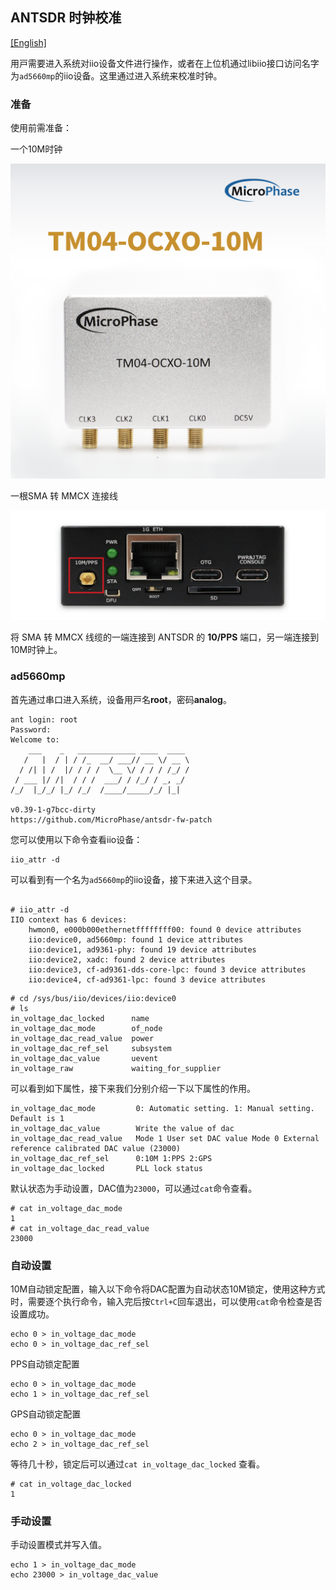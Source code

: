 ## ANTSDR 时钟校准

[[English]](../../../../device_and_usage_manual/ANTSDR_E_Series_Module/ANTSDR_E310_Reference_Manual/Antsdr-Clock-calibration.html)

⽤⼾需要进⼊系统对iio设备⽂件进⾏操作，或者在上位机通过libiio接口访问名字为`ad5660mp`的iio设备。这⾥通过进⼊系统来校准时钟。
### 准备

使用前需准备：

一个10M时钟

![e310](./ANTSDR_E310_Reference_Manual.assets/clock-10M.png)

一根SMA 转 MMCX 连接线

![e310](./ANTSDR_E310_Reference_Manual.assets/3.jpg)

将 SMA 转 MMCX 线缆的一端连接到 ANTSDR 的 **10/PPS** 端口，另一端连接到10M时钟上。

### ad5660mp

⾸先通过串口进⼊系统，设备⽤⼾名**root**，密码**analog**。

```
ant login: root
Password: 
Welcome to:
    ___    _   _____________ ____  ____ 
   /   |  / | / /_  __/ ___// __ \/ __ \
  / /| | /  |/ / / /  \__ \/ / / / /_/ /
 / ___ |/ /|  / / /  ___/ / /_/ / _, _/ 
/_/  |_/_/ |_/ /_/  /____/_____/_/ |_|  
                                       
v0.39-1-g7bcc-dirty
https://github.com/MicroPhase/antsdr-fw-patch

```
您可以使用以下命令查看iio设备：

```
iio_attr -d
```
可以看到有一个名为`ad5660mp`的iio设备，接下来进入这个目录。
```

# iio_attr -d
IIO context has 6 devices:
	hwmon0, e000b000ethernetffffffff00: found 0 device attributes
	iio:device0, ad5660mp: found 1 device attributes
	iio:device1, ad9361-phy: found 19 device attributes
	iio:device2, xadc: found 2 device attributes
	iio:device3, cf-ad9361-dds-core-lpc: found 3 device attributes
	iio:device4, cf-ad9361-lpc: found 3 device attributes

```
```
# cd /sys/bus/iio/devices/iio:device0
# ls
in_voltage_dac_locked      name
in_voltage_dac_mode        of_node
in_voltage_dac_read_value  power
in_voltage_dac_ref_sel     subsystem
in_voltage_dac_value       uevent
in_voltage_raw             waiting_for_supplier
```

可以看到如下属性，接下来我们分别介绍一下以下属性的作用。

```
in_voltage_dac_mode         0: Automatic setting. 1: Manual setting. Default is 1
in_voltage_dac_value        Write the value of dac
in_voltage_dac_read_value   Mode 1 User set DAC value Mode 0 External reference calibrated DAC value (23000)
in_voltage_dac_ref_sel      0:10M 1:PPS 2:GPS 
in_voltage_dac_locked       PLL lock status
```
默认状态为手动设置，DAC值为`23000`，可以通过`cat`命令查看。

```
# cat in_voltage_dac_mode
1
# cat in_voltage_dac_read_value
23000

```
### 自动设置

10M自动锁定配置，输入以下命令将DAC配置为自动状态10M锁定，使用这种方式时，需要逐个执行命令，输入完后按`Ctrl+C`回车退出，可以使用`cat`命令检查是否设置成功。
```
echo 0 > in_voltage_dac_mode
echo 0 > in_voltage_dac_ref_sel

```

PPS自动锁定配置

```
echo 0 > in_voltage_dac_mode
echo 1 > in_voltage_dac_ref_sel
```

GPS自动锁定配置

```
echo 0 > in_voltage_dac_mode
echo 2 > in_voltage_dac_ref_sel
```

等待几十秒，锁定后可以通过`cat in_voltage_dac_locked` 查看。

```
# cat in_voltage_dac_locked 
1

```
### 手动设置

手动设置模式并写入值。

```
echo 1 > in_voltage_dac_mode
echo 23000 > in_voltage_dac_value
```